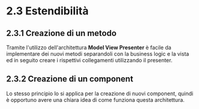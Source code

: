 # 2.3 Estendibilità  

## 2.3.1 Creazione di un metodo

Tramite l'utilizzo dell'architettura **Model View Presenter** è facile da implementare dei nuovi metodi separandoli con la business logic e la vista ed in seguito creare i rispettivi collegamenti utilizzando il presenter.

## 2.3.2 Creazione di un component

Lo stesso principio lo si applica per la creazione di nuovi component, quindi è opportuno avere una chiara idea di come funziona questa architettura.